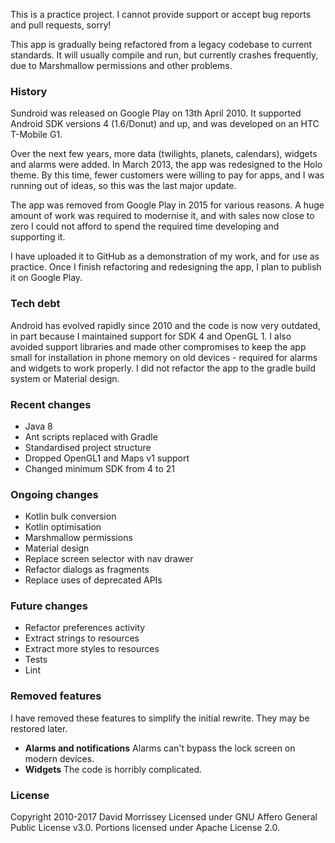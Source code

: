 This is a practice project. I cannot provide support or accept bug reports and pull requests, sorry!

This app is gradually being refactored from a legacy codebase to current standards. It will usually
compile and run, but currently crashes frequently, due to Marshmallow permissions and other problems.

### History

Sundroid was released on Google Play on 13th April 2010. It supported Android SDK versions 4 (1.6/Donut)
and up, and was developed on an HTC T-Mobile G1.

Over the next few years, more data (twilights, planets, calendars), widgets and alarms were added.
In March 2013, the app was redesigned to the Holo theme. By this time, fewer customers were willing
to pay for apps, and I was running out of ideas, so this was the last major update.

The app was removed from Google Play in 2015 for various reasons. A huge amount of work was required
to modernise it, and with sales now close to zero I could not afford to spend the required time
developing and supporting it.

I have uploaded it to GitHub as a demonstration of my work, and for use as practice. Once I finish
refactoring and redesigning the app, I plan to publish it on Google Play.

### Tech debt

Android has evolved rapidly since 2010 and the code is now very outdated, in part because I maintained
support for SDK 4 and OpenGL 1. I also avoided support libraries and made other compromises to keep
the app small for installation in phone memory on old devices - required for alarms and widgets to
work properly. I did not refactor the app to the gradle build system or Material design.

### Recent changes

* Java 8
* Ant scripts replaced with Gradle
* Standardised project structure
* Dropped OpenGL1 and Maps v1 support
* Changed minimum SDK from 4 to 21

### Ongoing changes

* Kotlin bulk conversion
* Kotlin optimisation
* Marshmallow permissions
* Material design
* Replace screen selector with nav drawer
* Refactor dialogs as fragments
* Replace uses of deprecated APIs

### Future changes

* Refactor preferences activity
* Extract strings to resources
* Extract more styles to resources
* Tests
* Lint

### Removed features

I have removed these features to simplify the initial rewrite. They may be restored later.

* **Alarms and notifications** Alarms can't bypass the lock screen on modern devices.
* **Widgets** The code is horribly complicated.

### License

Copyright 2010-2017 David Morrissey
Licensed under GNU Affero General Public License v3.0. Portions licensed under Apache License 2.0.
